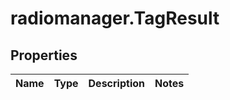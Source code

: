 # radiomanager.TagResult

## Properties
Name | Type | Description | Notes
------------ | ------------- | ------------- | -------------


